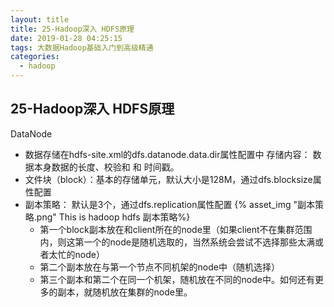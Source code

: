 ```yaml
---
layout: title
title: 25-Hadoop深入 HDFS原理
date: 2019-01-28 04:25:15
tags: 大数据Hadoop基础入门到高级精通
categories:
  - hadoop
---
```

## 25-Hadoop深入 HDFS原理
DataNode
+ 数据存储在hdfs-site.xml的dfs.datanode.data.dir属性配置中
    存储内容： 数据本身数据的长度、校验和 和 时间戳。
+ 文件块（block）：基本的存储单元，默认大小是128M，通过dfs.blocksize属性配置
+ 副本策略： 默认是3个，通过dfs.replication属性配置
{% asset_img "副本策略.png"  This is hadoop hdfs 副本策略%}
  - 第一个block副本放在和client所在的node里（如果client不在集群范围内，则这第一个的node是随机选取的，当然系统会尝试不选择那些太满或者太忙的node）
  - 第二个副本放在与第一个节点不同机架的node中（随机选择）
  - 第三个副本和第二个在同一个机架，随机放在不同的node中。如何还有更多的副本，就随机放在集群的node里。
   